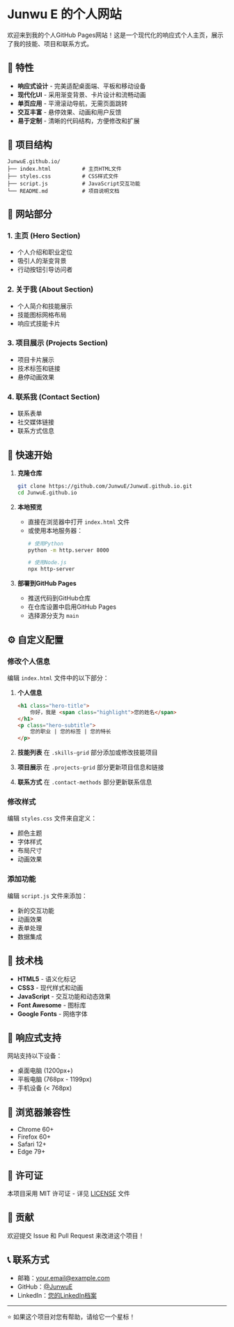 # Junwu E 的个人网站

欢迎来到我的个人GitHub Pages网站！这是一个现代化的响应式个人主页，展示了我的技能、项目和联系方式。

## 🌟 特性

- **响应式设计** - 完美适配桌面端、平板和移动设备
- **现代化UI** - 采用渐变背景、卡片设计和流畅动画
- **单页应用** - 平滑滚动导航，无需页面跳转
- **交互丰富** - 悬停效果、动画和用户反馈
- **易于定制** - 清晰的代码结构，方便修改和扩展

## 📁 项目结构

```
JunwuE.github.io/
├── index.html          # 主页HTML文件
├── styles.css          # CSS样式文件
├── script.js           # JavaScript交互功能
└── README.md           # 项目说明文档
```

## 🎨 网站部分

### 1. 主页 (Hero Section)
- 个人介绍和职业定位
- 吸引人的渐变背景
- 行动按钮引导访问者

### 2. 关于我 (About Section)
- 个人简介和技能展示
- 技能图标网格布局
- 响应式技能卡片

### 3. 项目展示 (Projects Section)
- 项目卡片展示
- 技术标签和链接
- 悬停动画效果

### 4. 联系我 (Contact Section)
- 联系表单
- 社交媒体链接
- 联系方式信息

## 🚀 快速开始

1. **克隆仓库**
   ```bash
   git clone https://github.com/JunwuE/JunwuE.github.io.git
   cd JunwuE.github.io
   ```

2. **本地预览**
   - 直接在浏览器中打开 `index.html` 文件
   - 或使用本地服务器：
     ```bash
     # 使用Python
     python -m http.server 8000
     
     # 使用Node.js
     npx http-server
     ```

3. **部署到GitHub Pages**
   - 推送代码到GitHub仓库
   - 在仓库设置中启用GitHub Pages
   - 选择源分支为 `main`

## ⚙️ 自定义配置

### 修改个人信息
编辑 `index.html` 文件中的以下部分：

1. **个人信息**
   ```html
   <h1 class="hero-title">
       你好，我是 <span class="highlight">您的姓名</span>
   </h1>
   <p class="hero-subtitle">
       您的职业 | 您的标签 | 您的特长
   </p>
   ```

2. **技能列表**
   在 `.skills-grid` 部分添加或修改技能项目

3. **项目展示**
   在 `.projects-grid` 部分更新项目信息和链接

4. **联系方式**
   在 `.contact-methods` 部分更新联系信息

### 修改样式
编辑 `styles.css` 文件来自定义：
- 颜色主题
- 字体样式
- 布局尺寸
- 动画效果

### 添加功能
编辑 `script.js` 文件来添加：
- 新的交互功能
- 动画效果
- 表单处理
- 数据集成

## 🎯 技术栈

- **HTML5** - 语义化标记
- **CSS3** - 现代样式和动画
- **JavaScript** - 交互功能和动态效果
- **Font Awesome** - 图标库
- **Google Fonts** - 网络字体

## 📱 响应式支持

网站支持以下设备：
- 桌面电脑 (1200px+)
- 平板电脑 (768px - 1199px)
- 手机设备 (< 768px)

## 🔧 浏览器兼容性

- Chrome 60+
- Firefox 60+
- Safari 12+
- Edge 79+

## 📝 许可证

本项目采用 MIT 许可证 - 详见 [LICENSE](LICENSE) 文件

## 🤝 贡献

欢迎提交 Issue 和 Pull Request 来改进这个项目！

## 📞 联系方式

- 邮箱：your.email@example.com
- GitHub：[@JunwuE](https://github.com/JunwuE)
- LinkedIn：[您的LinkedIn档案](https://linkedin.com/in/yourprofile)

---

⭐ 如果这个项目对您有帮助，请给它一个星标！
